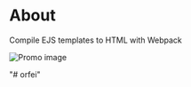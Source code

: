 # About

Compile EJS templates to HTML with Webpack

![][promo]

[promo]: https://store.1ddk.ru/html-webpack-quickstart/promo.png "Promo image"
"# orfei" 
